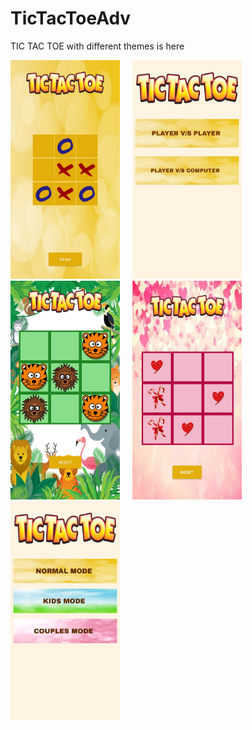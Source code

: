 # TicTacToeAdv

TIC TAC TOE with different themes is here

<p float="left">
  <img src="https://github.com/ashutoshdhamaniya/images/blob/main/tictactoe1.jpg" width="175px" height="350px">
  &nbsp;&nbsp;&nbsp;
  <img src="https://github.com/ashutoshdhamaniya/images/blob/main/tictactoe2.jpg" width="175px" height="350px">
  &nbsp;&nbsp;&nbsp;
  <img src="https://github.com/ashutoshdhamaniya/images/blob/main/tictactoe3.jpg" width="175px" height="350px">
  &nbsp;&nbsp;&nbsp;
  <img src="https://github.com/ashutoshdhamaniya/images/blob/main/tictactoe4.jpg" width="175px" height="350px">
  <img src="https://github.com/ashutoshdhamaniya/images/blob/main/tictactoe5.jpg" width="175px" height="350px">
</p>


